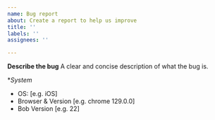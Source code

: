```yaml
---
name: Bug report
about: Create a report to help us improve
title: ''
labels: ''
assignees: ''

---
```


**Describe the bug**
A clear and concise description of what the bug is.

**System*
 - OS: [e.g. iOS]
 - Browser & Version [e.g. chrome 129.0.0]
 - Bob Version [e.g. 22]
